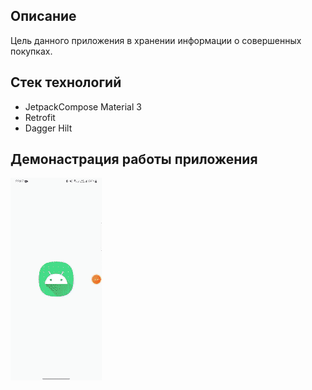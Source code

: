 ## Описание
Цель данного приложения в хранении информации о совершенных покупках.

## Стек технологий
- JetpackCompose Material 3
- Retrofit
- Dagger Hilt
## Демонастрация работы приложения
![demo_app.gif](info%2Fdemo_app.gif)